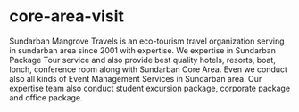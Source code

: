 # core-area-visit
Sundarban Mangrove Travels is an eco-tourism travel organization serving in sundarban area since 2001 with expertise. We expertise in Sundarban Package Tour service and also provide best quality hotels, resorts, boat, lonch, conference room along with Sundarban Core Area. Even we conduct also all kinds of Event Management Services in Sundarban area. Our expertise team also conduct student excursion package, corporate package and office package.
